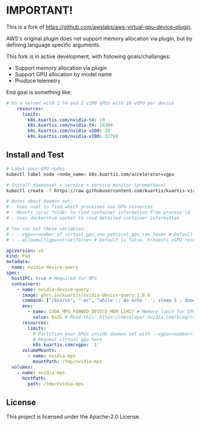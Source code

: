 # IMPORTANT!

This is a fork of https://github.com/awslabs/aws-virtual-gpu-device-plugin.

AWS's original plugin does not support memory allocation via plugin, but by defining language specific arguments.

This fork is in active development, with following goals/challanges:

- Support memory allocation via plugin
- Support GPU allocation by model name
- Produce telemetry

End goal is something like:

```yaml
# On a server with 1 T4 and 2 v100 GPUs with 10 vGPU per device
    resources:
      limits:
        k8s.kuartis.com/nvidia-t4: 10
        k8s.kuartis.com/nvidia-t4: 16384
        k8s.kuartis.com/nvidia-v100: 20
        k8s.kuartis.com/nvidia-v100: 32768
```

## Install and Test

```bash
# Label your GPU nodes
kubectl label node <node_name> k8s.kuartis.com/accelerator=vgpu

# Install daemonset + service + service monitor (prometheus)
kubectl create -f https://raw.githubusercontent.com/kuartis/kuartis-virtual-gpu-device-plugin/master/manifests/device-plugin.yml

# Notes about daemon set:
# - Uses nvml to find which processes use GPU resources
# - Mounts /proc folder to find container information from process id
# - Uses dockershim socket to read detailed container information

# You can set these variables:
# - --vgpu=<number_of_virtual_gpu_one_pyhsical_gpu_can_have> # Default is 10, Max 48
# - --allowmultigpu=<true|false> # Default is false. Prevents vGPU resources that one container can have to fall on different physical gpus.
```

```yaml
apiVersion: v1
kind: Pod
metadata:
  name: nvidia-device-query
spec:
  hostIPC: true # Required for MPS
  containers:
    - name: nvidia-device-query
      image: ghcr.io/kuartis/nvidia-device-query:1.0.0
      command: ["/bin/sh", "-ec", "while :; do echo '.'; sleep 5 ; done"]
      env:
        - name: CUDA_MPS_PINNED_DEVICE_MEM_LIMIT # Memory limit for GPU
          value: 0=2G # Read this: https://developer.nvidia.com/blog/revealing-new-features-in-the-cuda-11-5-toolkit/
      resources:
        limits:
          # Partition your GPUs inside daemon set with --vgpu=<number> argument
          # Request virtual gpu here
          k8s.kuartis.com/vgpu: '1'
      volumeMounts:
        - name: nvidia-mps
          mountPath: /tmp/nvidia-mps
  volumes:
    - name: nvidia-mps
      hostPath:
        path: /tmp/nvidia-mps
```

## License

This project is licensed under the Apache-2.0 License.
